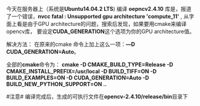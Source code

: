   今天在服务器上（系统是**Ubuntu14.04.2 LTS**) 编译 **oepncv2.4.10** 库是，报道了一个错误，**nvcc fatal : Unsupported gpu architecture 'compute_11'** ,
  从字面上看是由于GPU architecture的问题，搜索后发现，如果要用cmake来编译opencv库，
  要设定**CUDA_GENERATION**这个选项为你的GPU architecture值。
  
  
  解决方法： 在原来的cmake 命令上加上这么一项：**—D CUDA_GENERATION=Auto**。
  
  全部的**cmake**命令为：
  **cmake -D CMAKE_BUILD_TYPE=Release -D CMAKE_INSTALL_PREFIX=/usr/local -D BUILD_TIFF=ON -D BUILD_EXAMPLES=ON -D CUDA_GENERATION=Auto -D BUILD_NEW_PYTHON_SUPPORT=ON ..**
  
  
#注意#
编译完成后，生成的可执行文件在**opencv-2.4.10/release/bin**目录下
